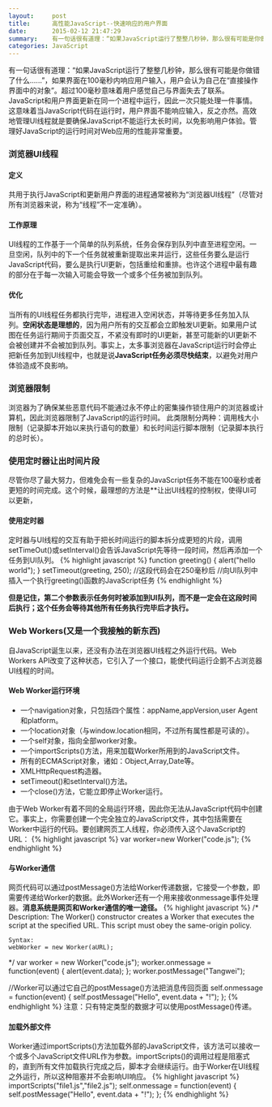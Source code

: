 ```yaml
---
layout:     post
title:      高性能JavaScript--快速响应的用户界面
date:       2015-02-12 21:47:29
summary:    有一句话很有道理：“如果JavaScript运行了整整几秒钟，那么很有可能是你做错了什么......”，如果界面在100毫秒内响应用户输入，用户会认为自己在“直接操作界面中的对象”。超过100毫秒意味着用户感觉自己与界面失去了联系。JavaScript和用户界面更新在同一个进程中运行，因此一次只能处理一件事情。这意味着当JavaScript代码在运行时，用户界面不能响应输入，反之亦然。高效地管理UI线程就是要确保JavaScript不能运行太长时间，以免影响用户体验。管理好JavaScript的运行时间对Web应用的性能非常重要......
categories: JavaScript
---
```


有一句话很有道理：“如果JavaScript运行了整整几秒钟，那么很有可能是你做错了什么......”，如果界面在100毫秒内响应用户输入，用户会认为自己在“直接操作界面中的对象”。超过100毫秒意味着用户感觉自己与界面失去了联系。JavaScript和用户界面更新在同一个进程中运行，因此一次只能处理一件事情。这意味着当JavaScript代码在运行时，用户界面不能响应输入，反之亦然。高效地管理UI线程就是要确保JavaScript不能运行太长时间，以免影响用户体验。管理好JavaScript的运行时间对Web应用的性能非常重要。

### 浏览器UI线程

#### 定义
共用于执行JavaScript和更新用户界面的进程通常被称为“浏览器UI线程”（尽管对所有浏览器来说，称为“线程”不一定准确）。

#### 工作原理
UI线程的工作基于一个简单的队列系统，任务会保存到队列中直至进程空闲。一旦空闲，队列中的下一个任务就被重新提取出来并运行，这些任务要么是运行JavaScript代码，要么是执行UI更新，包括重绘和重排。也许这个进程中最有趣的部分在于每一次输入可能会导致一个或多个任务被加到队列。

#### 优化
当所有的UI线程任务都执行完毕，进程进入空闲状态，并等待更多任务加入队列。**空闲状态是理想的**，因为用户所有的交互都会立即触发UI更新。如果用户试图在任务运行期间于页面交互，不紧没有即时的UI更新，甚至可能新的UI更新不会被创建并不会被加到队列。事实上，太多事浏览器在JavaScript运行时会停止把新任务加到UI线程中，也就是说**JavaScript任务必须尽快结束**，以避免对用户体验造成不良影响。

### 浏览器限制
浏览器为了确保某些恶意代码不能通过永不停止的密集操作锁住用户的浏览器或计算机，因此浏览器限制了JavaScript的运行时间。
此类限制分两种：调用栈大小限制（记录脚本开始以来执行语句的数量）和长时间运行脚本限制（记录脚本执行的总时长）。

### 使用定时器让出时间片段
尽管你尽了最大努力，但难免会有一些复杂的JavaScript任务不能在100毫秒或者更短的时间完成。这个时候，最理想的方法是**让出UI线程的控制权，使得UI可以更新，

#### 使用定时器
定时器与UI线程的交互有助于把长时间运行的脚本拆分成更短的片段，调用setTimeOut()或setInterval()会告诉JavaScript先等待一段时间，然后再添加一个任务到UI队列。
{% highlight javascript %}
function greeting() {
    alert("hello world");
}
setTimeout(greeting, 250);
//这段代码会在250毫秒后
//向UI队列中插入一个执行greeting()函数的JavaScript任务
{% endhighlight %}

**但是记住，第二个参数表示任务何时被添加到UI队列，而不是一定会在这段时间后执行；这个任务会等待其他所有任务执行完毕后才执行。**

### Web Workers(又是一个我接触的新东西)
自JavaScript诞生以来，还没有办法在浏览器UI线程之外运行代码。Web Workers API改变了这种状态，它引入了一个接口，能使代码运行企鹅不占浏览器UI线程的时间。

#### Web Worker运行环境

 - 一个navigation对象，只包括四个属性：appName,appVersion,user Agent和platform。
 - 一个location对象（与window.location相同，不过所有属性都是可读的）。
 - 一个self对象，指向全部worker对象。
 - 一个importScripts()方法，用来加载Worker所用到的JavaScript文件。
 - 所有的ECMAScript对象，诸如：Object,Array,Date等。
 - XMLHttpRequest构造器。
 - setTimeout()和setInterval()方法。
 - 一个close()方法，它能立即停止Worker运行。

由于Web Worker有着不同的全局运行环境，因此你无法从JavaScript代码中创建它。事实上，你需要创建一个完全独立的JavaScript文件，其中包括需要在Worker中运行的代码。要创建网页工人线程，你必须传入这个JavaScript的URL：
{% highlight javascript %}
var worker=new Worker("code.js");
{% endhighlight %}

#### 与Worker通信
网页代码可以通过postMessage()方法给Worker传递数据，它接受一个参数，即需要传递给Worker的数据。此外Worker还有一个用来接收onmessage事件处理器。**消息系统是网页和Worker通信的唯一途径。**
{% highlight javascript %}
/*
    Description:
    The Worker() constructor creates a Worker that executes the script at the specified URL. This script must obey the same-origin policy.

    Syntax:
    webWorker = new Worker(aURL);
*/
var worker = new Worker("code.js");
worker.onmessage = function(event) {
    alert(event.data);
};
worker.postMessage("Tangwei");

//Worker可以通过它自己的postMessage()方法把消息传回页面
self.onmessage = function(event) {
    self.postMessage("Hello", event.data + "!");
};
{% endhighlight %}
注意：只有特定类型的数据才可以使用postMessage()传递。

#### 加载外部文件

Worker通过importScripts()方法加载外部的JavaScript文件，该方法可以接收一个或多个JavaScript文件URL作为参数。importScripts()的调用过程是阻塞式的，直到所有文件加载执行完成之后，脚本才会继续运行。由于Worker在UI线程之外运行，所以这种阻塞并不会影响UI响应。
{% highlight javascript %}
importScripts("file1.js","file2.js");
self.onmessage = function(event) {
    self.postMessage("Hello", event.data + "!");
};
{% endhighlight %}
